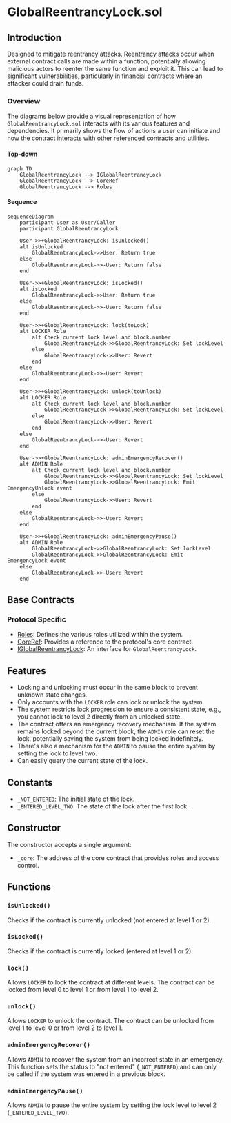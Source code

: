 # GlobalReentrancyLock.sol

## Introduction
Designed to mitigate reentrancy attacks. Reentrancy attacks occur when external contract calls are made within a function, potentially allowing malicious actors to reenter the same function and exploit it. This can lead to significant vulnerabilities, particularly in financial contracts where an attacker could drain funds.

### Overview
The diagrams below provide a visual representation of how `GlobalReentrancyLock.sol` interacts with its various features and dependencies. It primarily shows the flow of actions a user can initiate and how the contract interacts with other referenced contracts and utilities.

#### Top-down
```mermaid
graph TD
    GlobalReentrancyLock --> IGlobalReentrancyLock
    GlobalReentrancyLock --> CoreRef
    GlobalReentrancyLock --> Roles
```

#### Sequence
```mermaid
sequenceDiagram
    participant User as User/Caller
    participant GlobalReentrancyLock

    User->>+GlobalReentrancyLock: isUnlocked()
    alt isUnlocked
        GlobalReentrancyLock->>User: Return true
    else
        GlobalReentrancyLock->>-User: Return false
    end
    
    User->>+GlobalReentrancyLock: isLocked()
    alt isLocked
        GlobalReentrancyLock->>User: Return true
    else
        GlobalReentrancyLock->>-User: Return false
    end
    
    User->>+GlobalReentrancyLock: lock(toLock)
    alt LOCKER Role
        alt Check current lock level and block.number
            GlobalReentrancyLock->>GlobalReentrancyLock: Set lockLevel
        else
            GlobalReentrancyLock->>User: Revert
        end
    else
        GlobalReentrancyLock->>-User: Revert
    end

    User->>+GlobalReentrancyLock: unlock(toUnlock)
    alt LOCKER Role
        alt Check current lock level and block.number
            GlobalReentrancyLock->>GlobalReentrancyLock: Set lockLevel
        else
            GlobalReentrancyLock->>User: Revert
        end
    else
        GlobalReentrancyLock->>-User: Revert
    end
    
    User->>+GlobalReentrancyLock: adminEmergencyRecover()
    alt ADMIN Role
        alt Check current lock level and block.number
            GlobalReentrancyLock->>GlobalReentrancyLock: Set lockLevel
            GlobalReentrancyLock->>GlobalReentrancyLock: Emit EmergencyUnlock event
        else
            GlobalReentrancyLock->>User: Revert
        end
    else
        GlobalReentrancyLock->>-User: Revert
    end
    
    User->>+GlobalReentrancyLock: adminEmergencyPause()
    alt ADMIN Role
        GlobalReentrancyLock->>GlobalReentrancyLock: Set lockLevel
        GlobalReentrancyLock->>GlobalReentrancyLock: Emit EmergencyLock event
    else
        GlobalReentrancyLock->>-User: Revert
    end
```

## Base Contracts
### Protocol Specific
- [Roles](https://github.com/ZTX-Foundation/tuxedo/blob/develop/src/core/Roles.sol): Defines the various roles utilized within the system.
- [CoreRef](https://github.com/ZTX-Foundation/tuxedo/blob/develop/src/refs/CoreRef.sol): Provides a reference to the protocol's core contract.
- [IGlobalReentrancyLock](https://github.com/ZTX-Foundation/tuxedo/blob/develop/src/core/IGlobalReentrancyLock.sol): An interface for `GlobalReentrancyLock`.

## Features
- Locking and unlocking must occur in the same block to prevent unknown state changes.
- Only accounts with the `LOCKER` role can lock or unlock the system.
- The system restricts lock progression to ensure a consistent state, e.g., you cannot lock to level 2 directly from an unlocked state.
- The contract offers an emergency recovery mechanism. If the system remains locked beyond the current block, the `ADMIN` role can reset the lock, potentially saving the system from being locked indefinitely.
- There's also a mechanism for the `ADMIN` to pause the entire system by setting the lock to level two.
- Can easily query the current state of the lock.

## Constants
- `_NOT_ENTERED`: The initial state of the lock.
- `_ENTERED_LEVEL_TWO`: The state of the lock after the first lock.

## Constructor
The constructor accepts a single argument:

- `_core`: The address of the core contract that provides roles and access control.

## Functions
### `isUnlocked()`
Checks if the contract is currently unlocked (not entered at level 1 or 2).

### `isLocked()`
Checks if the contract is currently locked (entered at level 1 or 2).

### `lock()`
Allows `LOCKER` to lock the contract at different levels. The contract can be locked from level 0 to level 1 or from level 1 to level 2.

### `unlock()`
Allows `LOCKER` to unlock the contract. The contract can be unlocked from level 1 to level 0 or from level 2 to level 1.

### `adminEmergencyRecover()`
Allows `ADMIN` to recover the system from an incorrect state in an emergency. This function sets the status to "not entered" (`_NOT_ENTERED`) and can only be called if the system was entered in a previous block.

### `adminEmergencyPause()`
Allows `ADMIN` to pause the entire system by setting the lock level to level 2 (`_ENTERED_LEVEL_TWO`).

